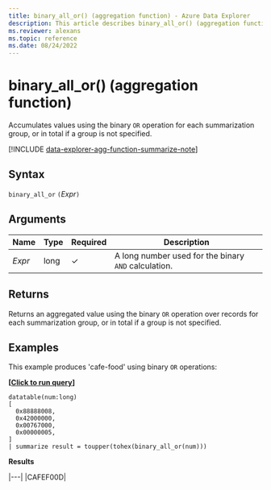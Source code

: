 ```yaml
---
title: binary_all_or() (aggregation function) - Azure Data Explorer
description: This article describes binary_all_or() (aggregation function) in Azure Data Explorer.
ms.reviewer: alexans
ms.topic: reference
ms.date: 08/24/2022
---
```

# binary_all_or() (aggregation function)

Accumulates values using the binary `OR` operation for each summarization group, or in total if a group is not specified.

[!INCLUDE [data-explorer-agg-function-summarize-note](../../includes/data-explorer-agg-function-summarize-note.md)]

## Syntax

`binary_all_or` `(`*Expr*`)`

## Arguments

| Name | Type | Required | Description |
|--|--|--|--|
| *Expr* | long | &check; | A long number used for the binary `AND`  calculation. |

## Returns

Returns an aggregated value using the binary `OR` operation over records for each summarization group, or in total if a group is not specified.

## Examples

This example produces 'cafe-food' using binary `OR` operations:

**\[**[**Click to run query**](https://dataexplorer.azure.com/clusters/kvc6bc487453a064d3c9de.northeurope/databases/NewDatabase1?query=H4sIAAAAAAAAA0tJLAHCpJxUjbzSXKuc/Lx0TV6uaF4uBQWDCgsQMDCw0IFwTYwMwADKNTAwNzNH5oKBqY4CL1csL1eNQnFpbm5iUWZVqkJRanFpTomCrUJJfmlBQWqRRkl+RmqFRlJmXmJRZXxiTk58fhHIek1NTQCJJ47sjwAAAA==)**\]**

```kusto
datatable(num:long)
[
  0x88888008,
  0x42000000,
  0x00767000,
  0x00000005, 
]
| summarize result = toupper(tohex(binary_all_or(num)))
```

**Results**

|---|
|CAFEF00D|
